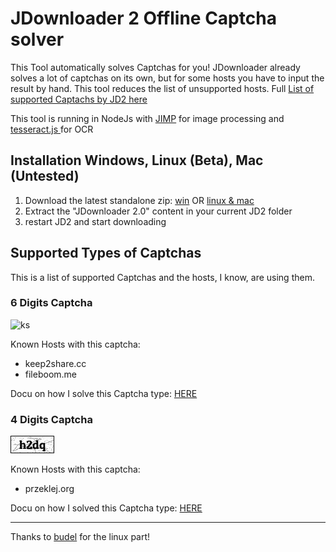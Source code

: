 # JDownloader 2 Offline Captcha solver
This Tool automatically solves Captchas for you! JDownloader already solves a lot of captchas on its own, but for some hosts you have to input the result by hand. This tool reduces the list of unsupported hosts. Full [List of supported Captachs by JD2 here](https://board.jdownloader.org/showthread.php?p=225515)

This tool is running in NodeJs with [JIMP](https://github.com/oliver-moran/jimp) for image processing and [tesseract.js ](https://github.com/naptha/tesseract.js) for OCR

## Installation Windows, Linux (Beta), Mac (Untested)
1. Download the latest standalone zip: [win](https://github.com/cracker0dks/CaptchaSolver/releases/download/untagged-7d1f90fd4b27d2602ed5/CaptchaSolver-1.4.3_standalone_win.zip) OR [linux & mac](https://github.com/cracker0dks/CaptchaSolver/releases/download/untagged-747e930d6644213e0ab1/CaptchaSolver-1.4.3_standalone_linux.zip)
2. Extract the "JDownloader 2.0" content in your current JD2 folder
3. restart JD2 and start downloading

## Supported Types of Captchas
This is a list of supported Captchas and the hosts, I know, are using them.
### 6 Digits Captcha
![ks](/docs/ksinput.gif)

Known Hosts with this captcha:
* keep2share.cc
* fileboom.me

Docu on how I solve this Captcha type: [HERE](docs/howToSolve6DigitCaptchasWalkthrough.md)

### 4 Digits Captcha
![ks](/docs/xFQIX.png)

Known Hosts with this captcha:
* przeklej.org

Docu on how I solved this Captcha type: [HERE](docs/howToSolve4DigitCaptchasWalkthrough.md)

---------------------

Thanks to [budel](https://github.com/budel) for the linux part!


